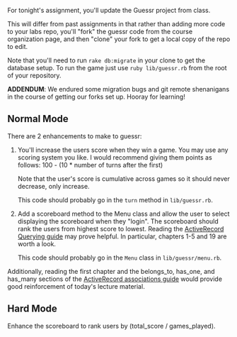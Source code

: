 For tonight's assignment, you'll update the Guessr project from class.

This will differ from past assignments in that rather than adding more
code to your labs repo, you'll "fork" the guessr code from the course
organization page, and then "clone" your fork to get a local copy of
the repo to edit.

Note that you'll need to run `rake db:migrate` in your clone to get
the database setup. To run the game just use `ruby lib/guessr.rb`
from the root of your repository.

**ADDENDUM**: We endured some migration bugs and git remote
shenanigans in the course of getting our forks set up. Hooray for learning!

## Normal Mode

There are 2 enhancements to make to guessr:

1. You'll increase the users score when they win a game.
   You may use any scoring system you like.
   I would recommend giving them points as follows:
   100 - (10 * number of turns after the first)

   Note that the user's score is cumulative across games
   so it should never decrease, only increase.

   This code should probably go in the `turn` method in `lib/guessr.rb`.

2. Add a scoreboard method to the Menu class and allow
   the user to select displaying the scoreboard when they "login".
   The scoreboard should rank the users from highest score to lowest.
   Reading the [ActiveRecord Querying guide][querying] may prove helpful.
   In particular, chapters 1-5 and 19 are worth a look.

   This code should probably go in the `Menu` class in `lib/guessr/menu.rb`.

Additionally, reading the first chapter and the belongs_to, has_one,
and has_many sections of the [ActiveRecord associations guide][associations]
would provide good reinforcement of today's lecture material.

## Hard Mode

Enhance the scoreboard to rank users by (total_score / games_played).

[querying]: http://guides.rubyonrails.org/active_record_querying.html
[associations]: http://guides.rubyonrails.org/association_basics.html

